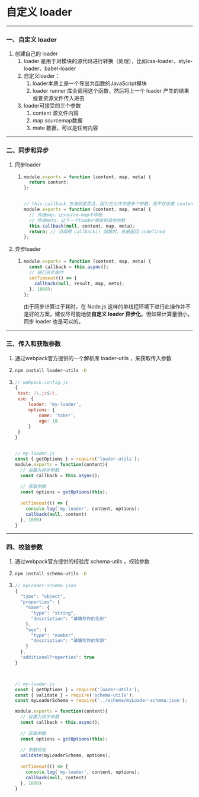 

# 自定义 loader

---

### 一、自定义 loader

1. 创建自己的 loader
   1. loader 是用于对模块的源代码进行转换（处理），比如css-loader、style-loader、babel-loader
   2. 自定义loader：
      1. loader本质上是一个导出为函数的JavaScript模块
      2. loader runner 库会调用这个函数，然后将上一个 loader 产生的结果或者资源文件传入进去
   3. loader可接受的三个参数
      1. content 源文件内容
      2. map sourcemap数据
      3. mate 数据，可以是任何内容


---

### 二、同步和异步

1. 同步loader

   1. ```js
      module.exports = function (content, map, meta) {
        return content;
      };
      
      
      // this.callback 方法则更灵活，因为它允许传递多个参数，而不仅仅是 content。
      module.exports = function (content, map, meta) {
        // 传递map，让source-map不中断
        // 传递meta，让下一个loader接收到其他参数
        this.callback(null, content, map, meta);
        return; // 当调用 callback() 函数时，总是返回 undefined
      };
      ```

2. 异步loader

   1. ```js
      module.exports = function (content, map, meta) {
        const callback = this.async();
        // 进行异步操作
        setTimeout(() => {
          callback(null, result, map, meta);
        }, 1000);
      };
      ```

      由于同步计算过于耗时，在 Node.js 这样的单线程环境下进行此操作并不是好的方案，建议尽可能地使**自定义 loader 异步化**。但如果计算量很小，同步 loader 也是可以的。


---

### 三、传入和获取参数

1. 通过webpack官方提供的一个解析库 loader-utils ，来获取传入参数

2. ```sh
   npm install loader-utils -D
   ```

3. ```js
   // webpack.config.js
   {
   	test: /\.js$/i,
   	use: {
   		loader: 'my-loader',
   		options: {
   			name: 'tober',
   			age: 18
   		}
   	}
   }
   
   
   // my-loader.js
   const { getOptions } = require('loader-utils');
   module.exports = function(content){
     // 设置为异步参数
     const callback = this.async();
     
     // 获取参数
     const options = getOptions(this);
     
     setTimeout(() => {
       console.log('my-loader', content, options);
       callback(null, content)
     }, 1000)
   }
   ```


---

### 四、校验参数

1. 通过webpack官方提供的校验库 schema-utils ，校验参数

2. ```sh
   npm install schema-utils -D
   ```

3. ```js
   // myLoader-schema.json
   {
     "type": "object",
     "properties": {
       "name": {
         "type": "string",
         "description": "请填写你的名称"
       },
       "age": {
         "type": "number",
         "description": "请填写你的年龄"
       }
     },
     "additionalProperties": true
   }
   
   
   
   // my-loader.js
   const { getOptions } = require('loader-utils');
   const { validate } = require('schema-utils');
   const myLoaderSchema = require('../schema/myLoader-schema.json');
   
   module.exports = function(content){
     // 设置为异步参数
     const callback = this.async();
     
     // 获取参数
     const options = getOptions(this);
     
     // 参数校验
     validate(myLoaderSchema, options);
     
     setTimeout(() => {
       console.log('my-loader', content, options);
       callback(null, content)
     }, 1000)
   }
   ```

   